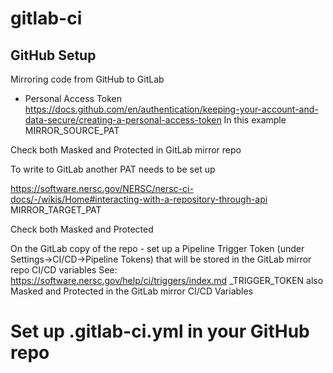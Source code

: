 # gitlab-ci

## GitHub Setup

Mirroring code from GitHub to GitLab

* Personal Access Token https://docs.github.com/en/authentication/keeping-your-account-and-data-secure/creating-a-personal-access-token
In this example MIRROR_SOURCE_PAT

Check both Masked and Protected in GitLab mirror repo

To write to GitLab another PAT needs to be set up

https://software.nersc.gov/NERSC/nersc-ci-docs/-/wikis/Home#interacting-with-a-repository-through-api
MIRROR_TARGET_PAT

Check both Masked and Protected



On the GitLab copy of the repo - set up a Pipeline Trigger Token (under Settings->CI/CD->Pipeline Tokens) that will be stored in the GitLab mirror repo CI/CD variables  See: https://software.nersc.gov/help/ci/triggers/index.md
<repo>_TRIGGER_TOKEN also Masked and Protected in the GitLab mirror CI/CD Variables

# Set up .gitlab-ci.yml in your GitHub repo
  
